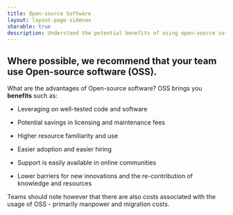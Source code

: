 ```yaml
---
title: Open-source Software
layout: layout-page-sidenav
sharable: true
description: Understand the potential benefits of using open-source software in developing your product.
---
```


## Where possible, we recommend that your team use Open-source software (OSS).

What are the advantages of Open-source software? OSS brings you **benefits** such as:

*   Leveraging on well-tested code and software
    
*   Potential savings in licensing and maintenance fees
    
*   Higher resource familiarity and use
    
*   Easier adoption and easier hiring
    
*   Support is easily available in online communities
    
*   Lower barriers for new innovations and the re-contribution of knowledge and resources
    

Teams should note however that there are also costs associated with the usage of OSS - primarily manpower and migration costs.